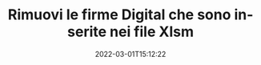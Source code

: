 ---
############################# Static ############################
layout: "auto-gen-signature"
date: 2022-03-01T15:12:22
draft: false
operation: Delete
signaturetype: Digital
fileformat: Xlsm
productName: Java
lang: it
productCode: java
otherformats: pdf doc docx docm dot dotx odt ott xls xlsx xlsm xlsb ods ots xltx xltm pptx pptm
breadcrumb: Put Digital signature on Xlsm for Java

############################# Head ############################
head_title: "Elimina le firme Digital dai file Xlsm tramite Java"
head_description: "L'eliminazione di firme Digital specifiche da documenti Xlsm firmati può essere eseguita facilmente con il codice Java breve."

############################# Header ############################
title: "Rimuovi le firme Digital che sono inserite nei file Xlsm"
description: "Elimina varie firme Digital da documenti Xlsm. La rimozione delle firme Digital richiede un semplice codice Java."
bg_image: "https://cms.admin.containerize.com/templates/aspose/App_Themes/V3/images/bg/header1.png"
bg_overlay: false
button:
    enable: true

############################# SubMenu ############################
submenu:
    enable: true

    left:
        img_alt: "GroupDocs.Signature for Java"
        image: "https://cms.admin.containerize.com/templates/groupdocs/images/product-logos/90x90-noborder/groupdocs-signature-java.png"
        product: "GroupDocs.Signature"
        platform: "Java"



############################# About ############################
about:
    enable: true
    title: "Ottieni informazioni sulle funzionalità dell'API GroupDocs.Signature for Java"
    content: |
        L'API [GroupDocs.Signature for Java](https://products.groupdocs.com/signature/java/) fornisce molti modi per elaborare i tuoi documenti utilizzando le firme elettroniche. Sono disponibili firme digitali come testi, immagini, certificati digitali, codici a barre, codici QR, timbri o metadati. I clienti hanno la possibilità di aggiungere, eliminare, aggiornare, verificare o cercare firme digitali su PDF, documenti MS Word, cartelle di lavoro MS Excel, presentazioni MS PowerPoint, file Adobe Photoshop e vari formati di immagine. Viene fornito un gran numero di funzioni e impostazioni utili.
    

############################# Steps ############################
steps:
    enable: true
    title_left: "Come rimuovere le firme Digital dal tuo documento Xlsm"
    content_left: |
        [GroupDocs.Signature for Java](https://products.groupdocs.com/signature/java/) fornisce una funzione utile per cancellare documenti Xlsm di firme Digital con poche righe di codice.
        
        * In primo luogo, istanziare l'oggetto Signature passando il percorso al documento come parametro del costruttore.
        * Quindi, crea un oggetto firma appropriato e imposta il suo identificatore univoco.
        * Dopodiché, invoca il metodo Delete passando l'oggetto della firma che deve essere eliminato.
        * Infine, i risultati dell'operazione di processo.

    title_right: "Requisiti di sistema"
    content_right: |
        GroupDocs.Signature for Java sono supportati su tutte le principali piattaforme e sistemi operativi. Prima di eseguire il codice seguente, assicurati di avere i seguenti prerequisiti installati sul tuo sistema.

        * Sistemi operativi: Microsoft Windows, Linux, MacOS
        * Ambienti di sviluppo: NetBeans, Intellij IDEA, Eclipse, etc.
        * Java runtime: J2SE 6.0 and above
        * Scarica l'ultima versione di GroupDocs.Signature for Java da [Maven](https://repository.groupdocs.com/webapp/#/artifacts/browse/tree/General/repo/com/groupdocs/groupdocs-signature)
         
    code: |
        ```java    
                
        // Set up input Xlsm file
        String filePath = "input.xlsm";
        // Set up output file
        String outputFilePath = "output.xlsm";

        // Instantiate Signature for input file
        Signature signature = new Signature(filePath);

        // Id of signature which is supposed to be deleted
        // such Id may be obtained as result of search operation
        String id = "a01e1940-997a-444b-89af-9309a2d559a5";

        // provide signature item to delete
        DigitalSignature signatureToDelete = new DigitalSignature(id);

        // delete signature
        Boolean deleteResult = signature.delete(outputFilePath, signatureToDelete);

        // process deletion result
        if (deleteResult)
        {
                System.out.println("Signature was deleted successfully!");
        }
        ```

############################# Demos ############################
demos:
    enable: true
    title: "Firma con Digital firme Demo live"
    content: |
       Aggiungi subito varie firme elettroniche al file Xlsm visitando il sito Web [GroupDocs.Signature App](https://products.groupdocs.app/signature/family).          

############################# More Formats ############################
more_formats:
    enable: true
    title: "Elimina le tue firme Digital con Java"
    content: |
        "Cancellazione delle firme elettroniche che sono state aggiunte a vari formati di documenti. Rimuovi rapidamente le firme senza codice aggiuntivo."
    format: 
       
       
back_to_top:
    enable: true
---